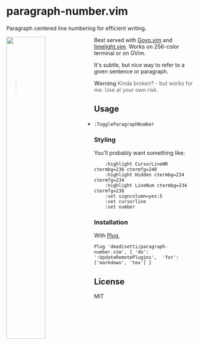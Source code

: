 paragraph-number.vim
=============

Paragraph centered line numbering for efficient writing.

<img src="https://raw.github.com/dmadisetti/paragraph-number.vim/main/doc/money-shot.png" align=left width=45%/>

Best served with [Goyo.vim](https://github.com/junegunn/goyo.vim) and [limelight.vim](https://github.com/junegunn/limelight.vim).
Works on 256-color terminal or on GVim.

It's subtle, but nice way to refer to a given sentence or paragraph.

> **Warning**
> Kinda broken? - but works for me. Use at your own risk.

Usage
-----

- `:ToggleParagraphNumber`

### Styling

You'll probably want something like:

```vim
    :highlight CursorLineNR ctermbg=236 ctermfg=240
    :highlight Hidden ctermbg=234 ctermfg=234
    :highlight LineNum ctermbg=234 ctermfg=238
    :set signcolumn=yes:5
    :set cursorline
    :set number
```

### Installation
With [Plug](https://github.com/junegunn/vim-plug),
```vim
Plug 'dmadisetti/paragraph-number.vim', { 'do': ':UpdateRemotePlugins',  'for': ['markdown', 'tex'] }
```

License
-------

MIT
